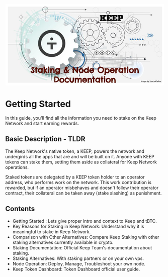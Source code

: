 ![Intro](../assets/images/Keep%20Node%20Intro%20graf.jpg)


# Getting Started
In this guide, you'll find all the information you need to stake on the Keep Network and start earning rewards.

## Basic Description - TLDR
The Keep Network's native token, a KEEP, powers the network and undergirds all the apps that are and will be built on it. Anyone with KEEP tokens can stake them, setting them aside as collateral for Keep Network operations.

Staked tokens are delegated by a KEEP token holder to an operator address, who performs work on the network. This work contribution is rewarded, but if an operator misbehaves and doesn't follow their operator contract, their collateral can be taken away (stake slashing) as punishment.


## Contents

- Getting Started : Lets give proper intro and context to Keep and tBTC.
- Key Reasons for Staking in Keep Network: Understand why it is meaningful to stake in Keep Network.
- Comparison with Other Alternatives: Compare Keep Staking with other staking alternatives currently available in crypto.
- Staking Documentation: Official Keep Team's documentation about staking. 
- Staking Alternatives: With staking partners or on your own vps.
- Node Operation: Deploy, Manage, Troubleshoot your own node.
- Keep Token Dashboard: Token Dashboard official user guide.



